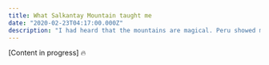 ```yaml
---
title: What Salkantay Mountain taught me
date: "2020-02-23T04:17:00.000Z"
description: "I had heard that the mountains are magical. Peru showed me this is real."
---
```


[Content in progress] 🔥

